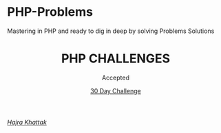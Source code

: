 # PHP-Problems
Mastering in PHP and ready to dig in deep by solving Problems Solutions
<html>
  <head>
    <style>
      :root {
  --primary-color: #49b93f;
}

* {
  box-sizing: border-box;
  margin: 0;
  padding: 0;
}

body {
  font-family: "Arial", sans-serif;
  background: #000;
  color: #999;
}

ul {
  list-style: none;
}

h1,
h2,
h3,
h4 {
  color: #fff;
}

a {
  color: #fff;
  text-decoration: none;
}

p {
  margin: 0.5rem 0;
}

img {
  width: 100%;
}

/* Showcase Styling */

.showcase {
  width: 100%;
  height: 100vh;
  position: relative;
  background: url("https://github.com/sjvarnum/acme-media-showcase/blob/master/img/showcase.jpg?raw=true")
    no-repeat center center/cover;
}

/* Showcase Overlay */

.showcase::after {
  content: "";
  position: absolute;
  top: 0;
  left: 0;
  width: 100%;
  height: 100%;
  z-index: 1;
  background: rgba(0, 0, 0, 0.6);
  box-shadow: inset 120px 100px 250px #000000, inset -120px -100px 250px #000000;
}



.showcase-content {
  position: relative;
  margin: auto;
  display: flex;
  flex-direction: column;
  justify-content: center;
  align-items: center;
  text-align: center;
  margin-top: 9rem;
  z-index: 2;
}

.showcase-content h1 {
  font-weight: 700;
  font-size: 5.2rem;
  line-height: 1.1rem;
  margin: 0 0 2rem;
}

.showcase-content p {
  font-weight: 400;
  color: #fff;
  font-size: 1.8rem;
  text-transform: uppercase;
  line-height: 1.25rem;
  margin: 2rem 0 2rem 0;
}

.showcase-content .btn-xl {
  margin-top: 3rem;
}

/* Button Styling */

.btn {
  display: inline-block;
  background: var(--primary-color);
  color: #fff;
  padding: 0.4rem 1.3rem;
  font-size: 1rem;
  text-align: center;
  border: none;
  cursor: pointer;
  outline: none;
  box-shadow: 0 1px 0 rgba(0, 0, 0, 0.45);
  border-radius: 2px;
  /*   margin-top: 3rem; */
}

.btn: hover {
  opacity: 0.9;
}


.btn-xl {
  font-size: 2rem;
  padding: 1.1rem 2rem;
  border-radius: 7px;
  text-transform: uppercase;
}

.btn-lg {
  font-size: 1rem;
  padding: 0.8rem 1.3rem;
  text-transform: uppercase;
}
.name{
    color: #fff;
    font-size: 0.75rem;
}

  </style>
  </head>
  <body>
    <header class="showcase">
  <div class="showcase-content">
    <h1>PHP CHALLENGES </h1>
    <p>Accepted</p>
    <a href="#" class="btn btn-xl">
      30 Day Challenge
      <i class="fas fa-chevron-right btn-icon"></i>
    </a>
  </div>
</header>
<footer class="pb-0 mb-0">
  <div> 
    <p><a href="https://github.com/Hajra-Khattak/PHP-Problems.git"> <i class="name"> Hajra Khattak </i></a></p>
  </div>
  <footer>
  </body>
</html>
